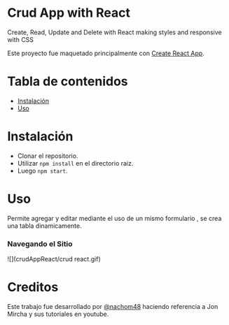 # Crud App with React

Create, Read, Update and Delete with React making styles and responsive with CSS 




Este proyecto fue maquetado principalmente con [Create React App](https://github.com/facebook/create-react-app). 

# Tabla de contenidos

- [Instalación](#Instalación)
- [Uso](#Uso)


# Instalación 

- Clonar el repositorio.
- Utilizar `npm install` en el directorio raiz.
- Luego `npm start`.



# Uso
Permite agregar y editar mediante el uso de un mismo formulario , se crea una tabla dinamicamente.


### Navegando el Sitio

![](crudAppReact/crud react.gif)

# Creditos

Este trabajo fue desarrollado por [@nachom48](https://github.com/nachom48) haciendo referencia a Jon Mircha y sus tutoriales en youtube.
